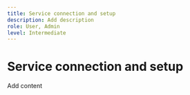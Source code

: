```yaml
---
title: Service connection and setup
description: Add description
role: User, Admin
level: Intermediate
---
```

# Service connection and setup

Add content
